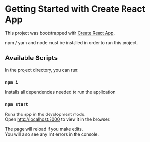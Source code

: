 # Getting Started with Create React App

This project was bootstrapped with [Create React App](https://github.com/facebook/create-react-app).

npm / yarn and node must be installed in order to run this project.

## Available Scripts

In the project directory, you can run:

### `npm i`

Installs all dependencies needed to run the application

### `npm start`

Runs the app in the development mode.\
Open [http://localhost:3000](http://localhost:3000) to view it in the browser.

The page will reload if you make edits.\
You will also see any lint errors in the console.


